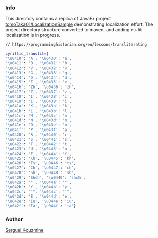 ### Info

This directory contains a replica of JavaFx project 
[tomoTaka01/LocalizationSample](https://github.com/tomoTaka01/LocalizationSample) demonstrating localization effort. The project directory structure converted to maven, and adding `ru-RU` localization is in progress.


```sh
// https://programminghistorian.org/en/lessons/transliterating

cyrillic_translit={
'\u0410': 'A', '\u0430': 'a',
'\u0411': 'B', '\u0431': 'b',
'\u0412': 'V', '\u0432': 'v',
'\u0413': 'G', '\u0433': 'g',
'\u0414': 'D', '\u0434': 'd',
'\u0415': 'E', '\u0435': 'e',
'\u0416': 'Zh', '\u0436': 'zh',
'\u0417': 'Z', '\u0437': 'z',
'\u0418': 'I', '\u0438': 'i',
'\u0419': 'I', '\u0439': 'i',
'\u041a': 'K', '\u043a': 'k',
'\u041b': 'L', '\u043b': 'l',
'\u041c': 'M', '\u043c': 'm',
'\u041d': 'N', '\u043d': 'n',
'\u041e': 'O', '\u043e': 'o',
'\u041f': 'P', '\u043f': 'p',
'\u0420': 'R', '\u0440': 'r',
'\u0421': 'S', '\u0441': 's',
'\u0422': 'T', '\u0442': 't',
'\u0423': 'U', '\u0443': 'u',
'\u0424': 'F', '\u0444': 'f',
'\u0425': 'Kh', '\u0445': 'kh',
'\u0426': 'Ts', '\u0446': 'ts',
'\u0427': 'Ch', '\u0447': 'ch',
'\u0428': 'Sh', '\u0448': 'sh',
'\u0429': 'Shch', '\u0449': 'shch',
'\u042a': '"', '\u044a': '"',
'\u042b': 'Y', '\u044b': 'y',
'\u042c': "'", '\u044c': "'",
'\u042d': 'E', '\u044d': 'e',
'\u042e': 'Iu', '\u044e': 'iu',
'\u042f': 'Ia', '\u044f': 'ia'}
 ```
### Author
[Serguei Kouzmine](kouzmine_serguei@yahoo.com)
